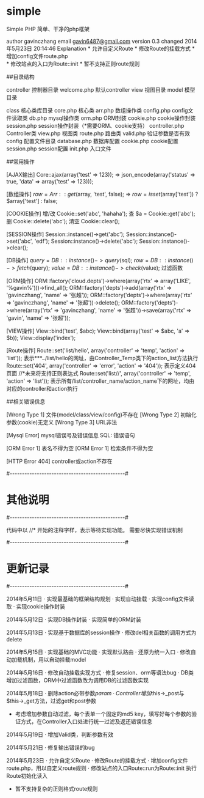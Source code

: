# simple

Simple PHP
	简单、干净的php框架

author		gavinczhang
email		gavin6487@gmail.com
version		0.3
changed		2014年5月23日 20:14:46
Explanation
		* 允许自定义Route
		* 修改Route的挂载方式
		* 增加config文件route.php	
		* 修改站点的入口为Route::init
		* 暂不支持正则route规则

##目录结构

controller	控制器目录
	welcome.php	默认controller
view		视图目录
model		模型目录

class		核心类库目录
	core.php	核心类
	arr.php		数组操作类
	config.php	config文件读取类
	db.php		mysql操作类
	orm.php		ORM封装
	cookie.php	cookie操作封装
	session.php	session操作封装（*需要ORM、cookie支持）
	controller.php	Controller类
	view.php	视图类
	route.php	路由类
	valid.php	验证参数是否有效
config		配置文件目录
	database.php	数据库配置
	cookie.php	cookie配置
	session.php	session配置
init.php	入口文件

##常用操作

[AJAX输出]
	Core::ajax(array('test' => 123));   =>   json_encode(array('status' => true, 'data' => array('test' => 123)));

[数组操作]
	$row = Arr::get($array, 'test', false);   =>   $row = isset($array['test']) ? $array['test'] : false;

[COOKIE操作]
	增/改	Cookie::set('abc', 'hahaha');
	查	$a = Cookie::get('abc');
	删	Cookie::delete('abc');
	清空	Cookie::clear();

[SESSION操作]
	Session::instance()->get('abc');
	Session::instance()->set('abc', 'edf');
	Session::instance()->delete('abc');
	Session::instance()->clear();

[DB操作]
	$query = DB::instance()->query($sql);
	$row = DB::instance()->fetch($query);
	$value = DB::instance()->check($value);	过滤函数

[ORM操作]
	ORM::factory('cloud.depts')->where(array('rtx' => array('LIKE', '%gavin%')))->find_all();
	ORM::factory('depts')->add(array('rtx' => 'gavinczhang', 'name' => '张超'));
	ORM::factory('depts')->where(array('rtx' => 'gavinczhang', 'name' => '张超'))->delete();
	ORM::factory('depts')->where(array('rtx' => 'gavinczhang', 'name' => '张超'))->save(array('rtx' => 'gavin', 'name' => '张超'));

[VIEW操作]
	View::bind('test', $abc);
	View::bind(array('test' => $abc, 'a' => $b));
	View::display('index');

[Route操作]
	Route::set('list/hello', array('controller' => 'temp', 'action' => 'list'));	表示***.***.***/list/hello的网址，由Controller_Temp类下的action_list方法执行
	Route::set('404', array('controller' => 'error', 'action' => '404'));	表示定义404页面
	//*未来将支持正则表达式
	Route::set('list/<controller>/<action>', array('controller' => 'temp', 'action' => 'list'));	表示所有/list/controller_name/action_name下的网址，均由对应的controller和action执行

##相关错误信息


[Wrong Type 1] 文件(model/class/view/config)不存在
[Wrong Type 2] 初始化参数(cookie)无定义
[Wrong Type 3] URL非法

[Mysql Error] mysql错误号及错误信息
SQL: 错误语句

[ORM Error 1] 表名不得为空
[ORM Error 1] 检索条件不得为空

[HTTP Error 404] controller或action不存在

#-----------------------------------------------#
# 其他说明										#
#-----------------------------------------------#

代码中以 //* 开始的注释字样，表示等待实现功能。
需要尽快实现错误机制

#-----------------------------------------------#
# 更新记录										#
#-----------------------------------------------#

2014年5月11日
· 实现最基础的框架结构规划
· 实现自动挂载
· 实现config文件读取
· 实现cookie操作封装

2014年5月12日
· 实现DB操作封装
· 实现简单的ORM封装

2014年5月13日
· 实现基于数据库的session操作
· 修改del相关函数的调用方式为delete

2014年5月15日
· 实现基础的MVC功能
· 实现默认路由
· 还原为统一入口
· 修改自动加载机制，用以自动挂载model

2014年5月16日
· 修改自动挂载实现方式
· 修复session、orm等语法bug
· DB类增加过滤函数，ORM中过滤函数改为调用DB的过滤函数实现

2014年5月18日
· 删除action必带参数$param
· Controller增加$this->_post与$this->_get方法，过滤get和post参数
* 考虑增加参数自动过滤，每个表单一个固定的md5 key，填写好每个参数的验证方式，在Controller入口处进行统一过滤及返还错误信息

2014年5月19日
· 增加Valid类，判断参数有效

2014年5月21日
· 修复输出错误的bug

2014年5月23日
· 允许自定义Route
· 修改Route的挂载方式
· 增加config文件route.php，用以自定义route规则
· 修改站点的入口Route::run为Route::init 执行Route初始化读入
* 暂不支持复杂的正则格式route规则